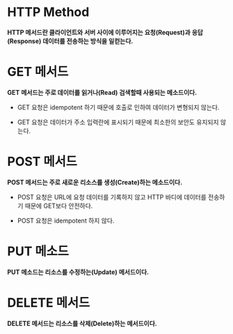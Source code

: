 # HTTP Method

**HTTP 메서드란 클라이언트와 서버 사이에 이루어지는 요청(Request)과 응답(Response) 데이터를 전송하는 방식을 일컫는다.**

# GET 메서드

**GET 메서드는 주로 데이터를 읽거나(Read) 검색할때 사용되는 메소드이다.**

- GET 요청은 idempotent 하기 때문에 호출로 인하여 데이터가 변형되지 않는다.

- GET 요청은 데이터가 주소 입력란에 표시되기 때문에 최소한의 보안도 유지되지 않는다.

# POST 메서드

**POST 메서드는 주로 새로운 리소스를 생성(Create)하는 메소드이다.**

- POST 요청은 URL에 요청 데이터를 기록하지 않고 HTTP 바디에 데이터를 전송하기 때문에 GET보다 안전하다.

- POST 요청은 idempotent 하지 않다.

# PUT 메소드

**PUT 메소드는 리소스를 수정하는(Update) 메서드이다.**

# DELETE 메서드

**DELETE 메서드는 리소스를 삭제(Delete)하는 메서드이다.**

